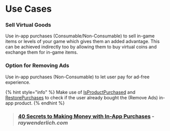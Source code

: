 # Use Cases

### Sell Virtual Goods

Use in-app purchases (Consumable/Non-Consumable) to sell in-game items or levels of your game which gives them an added advantage. This can be achieved indirectly too by allowing them to buy virtual coins and exchange them for in-game items.

### Option for Removing Ads

Use in-app purchases (Non-Consumable) to let user pay for ad-free experience.

{% hint style="info" %}
Make use of [IsProductPurchased](usage.md#making-a-purchase) and [RestorePurchases](usage.md#get-previous-purchases-restore-purchases) to check if the user already bought the (Remove Ads) in-app product.
{% endhint %}



> ### [40 Secrets to Making Money with In-App Purchases](https://agilie.com/en/blog/how-you-can-use-in-app-purchases-and-make-money-with-them) - _raywenderlich.com_

